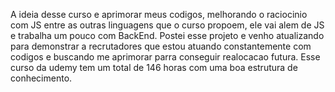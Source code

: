 A ideia desse curso e aprimorar meus codigos, melhorando o raciocinio com JS entre as outras linguagens que o curso propoem, ele vai alem de JS e trabalha um pouco com BackEnd.
Postei esse projeto e venho atualizando para demonstrar a recrutadores que estou atuando constantemente com codigos e buscando me aprimorar parra conseguir realocacao futura.
Esse curso da udemy tem um total de 146 horas com uma boa estrutura de conhecimento.

